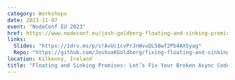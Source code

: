 ```yaml
---
category: Workshops
date: 2023-11-07
event: "NodeConf EU 2023"
href: https://www.nodeconf.eu/josh-goldberg-floating-and-sinking-promises-lets-fix-your-broken-async-code
links:
  Slides: "https://1drv.ms/p/s!AvUc1cvPrJnWvuQL58wf2Pb4AXSyag"
  Repo: "https://github.com/JoshuaKGoldberg/fixing-floating-and-sinking-promises"
location: Kilkenny, Ireland
title: "Floating and Sinking Promises: Let’s Fix Your Broken Async Code"
---
```

